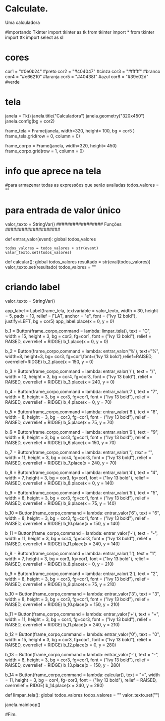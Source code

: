 # Calculate.
Uma calculadora 

#importando Tkinter
import tkinter as tk
from tkinter import *
from tkinter import ttk
import select as sl

# cores

cor1 = "#0e0b24" #preto
cor2 = "#404047" #cinza
cor3 = "#ffffff" #branco
cor4 = "#e66210" #laranja
cor5 = "#40438f" #azul
cor6 = "#39e02d" #verde


# tela
janela = Tk()
janela.title("Calculadora")
janela.geometry("320x450")
janela.config(bg = cor2)

frame_tela = Frame(janela, width=320, height= 100, bg = cor5 )
frame_tela.grid(row = 0, column = 0)

frame_corpo = Frame(janela, width=320, height= 450)
frame_corpo.grid(row = 1, column = 0)

# info que aprece na tela

#para armazenar todas as expressões que serão avaliadas
todos_valores = ""

# para entrada de valor único
valor_texto = StringVar()
################# Funções ####################

def entrar_valor(event):
    global todos_valores

    todos_valores = todos_valores + str(event)
    valor_texto.set(todos_valores)

def calcular():
    global todos_valores
    resultado = str(eval(todos_valores))
    valor_texto.set(resultado)
    todos_valores = ""



# criando label

valor_texto = StringVar()

app_label = Label(frame_tela, textvariable = valor_texto, width = 30, height = 5, padx = 10, relief = FLAT, anchor = "e", font = ("Ivy 12 bold"), justify=LEFT, bg = cor5)
app_label.place(x = 0, y = 0)


b_1 = Button(frame_corpo,command = lambda: limpar_tela(), text = "C", width = 15, height = 3, bg = cor3, fg=cor1, font = ("Ivy 13 bold"), relief = RAISED, overrelief = RIDGE)
b_1.place(x = 0, y = 0)

b_2 = Button(frame_corpo,command = lambda: entrar_valor('%'), text="%", width=8, height=3, bg= cor3, fg=cor1,font=('Ivy 13 bold'),relief=RAISED, overrelief=RIDGE)
b_2.place(x = 150, y = 0)

b_3 = Button(frame_corpo,command = lambda: entrar_valor('/'), text = "/", width = 10, height = 3, bg = cor4, fg=cor3, font = ("Ivy 13 bold"), relief = RAISED, overrelief = RIDGE)
b_3.place(x = 240, y = 0)

b_4 = Button(frame_corpo,command = lambda: entrar_valor('7'), text = "7", width = 8, height = 3, bg = cor3, fg=cor1, font = ("Ivy 13 bold"), relief = RAISED, overrelief = RIDGE)
b_4.place(x = 0, y = 70)

b_5 = Button(frame_corpo,command = lambda: entrar_valor('8'), text = "8", width = 8, height = 3, bg = cor3, fg=cor1, font = ("Ivy 13 bold"), relief = RAISED, overrelief = RIDGE)
b_5.place(x = 75, y = 70)

b_6 = Button(frame_corpo,command = lambda: entrar_valor('9'), text = "9", width = 8, height = 3, bg = cor3, fg=cor1, font = ("Ivy 13 bold"), relief = RAISED, overrelief = RIDGE)
b_6.place(x = 150, y = 70)

b_7 = Button(frame_corpo,command = lambda: entrar_valor('*'), text = "*", width = 11, height = 3, bg = cor4, fg=cor3, font = ("Ivy 13 bold"), relief = RAISED, overrelief = RIDGE)
b_7.place(x = 240, y = 70)

b_8 = Button(frame_corpo,command = lambda: entrar_valor('4'), text = "4", width = 7, height = 3, bg = cor3, fg=cor1, font = ("Ivy 13 bold"), relief = RAISED, overrelief = RIDGE)
b_8.place(x = 0, y = 140)

b_9 = Button(frame_corpo,command = lambda: entrar_valor('5'), text = "5", width = 8, height = 3, bg = cor3, fg=cor1, font = ("Ivy 13 bold"), relief = RAISED, overrelief = RIDGE)
b_9.place(x = 75, y = 140)

b_10 = Button(frame_corpo,command = lambda: entrar_valor('6'), text = "6", width = 8, height = 3, bg = cor3, fg=cor1, font = ("Ivy 13 bold"), relief = RAISED, overrelief = RIDGE)
b_10.place(x = 150, y = 140)

b_11 = Button(frame_corpo,command = lambda: entrar_valor('-'), text = "-", width = 11, height = 3, bg = cor4, fg=cor3, font = ("Ivy 13 bold"), relief = RAISED, overrelief = RIDGE)
b_11.place(x = 240, y = 140)

b_8 = Button(frame_corpo,command = lambda: entrar_valor('1'), text = "1", width = 7, height = 3, bg = cor3, fg=cor1, font = ("Ivy 13 bold"), relief = RAISED, overrelief = RIDGE)
b_8.place(x = 0, y = 210)

b_9 = Button(frame_corpo,command = lambda: entrar_valor('2'), text = "2", width = 8, height = 3, bg = cor3, fg=cor1, font = ("Ivy 13 bold"), relief = RAISED, overrelief = RIDGE)
b_9.place(x = 75, y = 210)

b_10 = Button(frame_corpo,command = lambda: entrar_valor('3'), text = "3", width = 8, height = 3, bg = cor3, fg=cor1, font = ("Ivy 13 bold"), relief = RAISED, overrelief = RIDGE)
b_10.place(x = 150, y = 210)

b_11 = Button(frame_corpo,command = lambda: entrar_valor('+'), text = "+", width = 11, height = 3, bg = cor4, fg=cor3, font = ("Ivy 13 bold"), relief = RAISED, overrelief = RIDGE)
b_11.place(x = 240, y = 210)

b_12 = Button(frame_corpo,command = lambda: entrar_valor('0'), text = "0", width = 15, height = 3, bg = cor3, fg=cor1, font = ("Ivy 13 bold"), relief = RAISED, overrelief = RIDGE)
b_12.place(x = 0, y = 280)

b_13 = Button(frame_corpo,command = lambda: entrar_valor('-'), text = "-", width = 8, height = 3, bg = cor3, fg=cor1, font = ("Ivy 13 bold"), relief = RAISED, overrelief = RIDGE)
b_13.place(x = 150, y = 280)

b_14 = Button(frame_corpo,command = lambda: calcular(), text = "=", width = 11, height = 3, bg = cor4, fg=cor3, font = ("Ivy 13 bold"), relief = RAISED, overrelief = RIDGE)
b_14.place(x = 240, y = 280)

def limpar_tela(): 
    global todos_valores
    todos_valores = "" 
    valor_texto.set("")

janela.mainloop()

#Fim.























